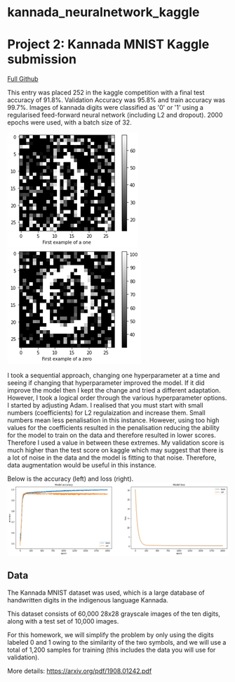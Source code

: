 # kannada_neuralnetwork_kaggle

# **Project 2: Kannada MNIST Kaggle submission**
[Full Github](/images/kannada_neuralnetwork_kaggle)

This entry was placed 252 in the kaggle competition with a final test accuracy of 91.8%. Validation Accuracy was 95.8% and train accuracy was 99.7%.
Images of kannada digits were classified as '0' or '1' using a regularised feed-forward neural network (including L2 and dropout). 2000 epochs were used, with a batch size of 32.

![](/images/one.png) ![](/images/zero.png)

I took a sequential approach, changing one hyperparameter at a time and seeing if changing that hyperparameter improved the model. If it did improve the model then I kept the change and tried a different adaptation. However, I took a logical order through the various hyperparameter options. I started by adjusting Adam. I realised that you must start with small numbers (coefficients) for L2 regulaization and increase them. Small numbers mean less penalisation in this instance. However, using too high values for the coefficients resulted in the penalisation reducing the ability for the model to train on the data and therefore resulted in lower scores. Therefore I used a value in between these extremes. My validation score is much higher than the test score on kaggle which may suggest that there is a lot of noise in the data and the model is fitting to that noise. Therefore, data augmentation would be useful in this instance.

Below is the accuracy (left) and loss (right).
![](/images/Accuracy%20and%20Loss.png)

## Data
The Kannada MNIST dataset was used, which is a large database of handwritten digits in the indigenous language Kannada.

This dataset consists of 60,000 28x28 grayscale images of the ten digits, along with a test set of 10,000 images.

For this homework, we will simplify the problem by only using the digits labeled 0 and 1 owing to the similarity of the two symbols, and we will use a total of 1,200 samples for training (this includes the data you will use for validation).

More details: https://arxiv.org/pdf/1908.01242.pdf
